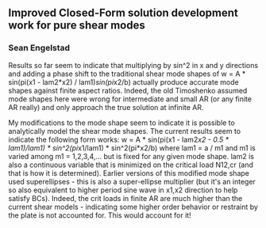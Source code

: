 ## Improved Closed-Form solution development work for pure shear modes
### Sean Engelstad

Results so far seem to indicate that multiplying by sin^2 in x and y directions and adding a phase shift
to the traditional shear mode shapes of w = A * sin(pi(x1 - lam2*x2) / lam1)*sin(pi*x2/b) actually produce
accurate mode shapes against finite aspect ratios. Indeed, the old Timoshenko assumed mode shapes here were wrong
for intermediate and small AR (or any finite AR really) and only approach the true solution at infinite AR.

My modifications to the mode shape seem to indicate it is possible to analytically model the shear mode shapes. 
The current results seem to indicate the following form works:
w = A * sin(pi(x1 - lam2*x2 - 0.5 * lam1)/lam1) * sin^2(pi*x1/lam1) * sin^2(pi*x2/b)
    where lam1 = a / m1 and m1 is varied among m1 = 1,2,3,4,... but is fixed for any given mode shape.
    lam2 is also a continuous variable that is minimized on the critical load N12,cr (and that is how it is determined).
    Earlier versions of this modified mode shape used superellipses - this is also a super-ellipse multiplier (but it's an integer
    so also equivalent to higher period sine wave in x1,x2 direction to help satisfy BCs). Indeed, the crit loads in finite AR
    are much higher than the current shear models - indicating some higher order behavior or restraint by the plate is not accounted for.
    This would account for it!